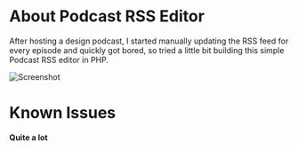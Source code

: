# About **Podcast RSS Editor**
After hosting a design podcast, I started manually updating the RSS feed for every episode and quickly got bored, so tried a little bit building this simple Podcast RSS editor in PHP.

![Screenshot](https://raw.githubusercontent.com/JJYing/Podcast-RSS-Editor/master/screenshot.jpg)

# Known Issues
**Quite a lot**
